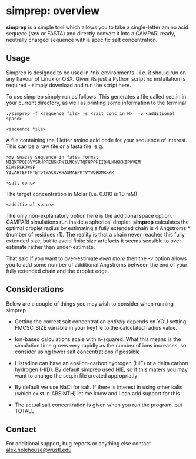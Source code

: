 simprep: overview
=======

**simprep** is a simple tool which allows you to take a single-letter amino acid sequece (raw or FASTA) and directly convert it into a CAMPARI ready, neutrally charged sequence with a specific salt concentration.



Usage
-------------
Simprep is designed to be used in *nix environments - i.e. it should run on any flavour of Linux or OSX. Given its just a Python script no installation is required - simply download and run the script here.

To use simprep simply run as follows. This generates a file called seq.in in your current directory, as well as printing some information to the terminal
 

    ./simprep -f <sequence file> -s <salt conc in M>  -v <additional space>

`<sequence file>`

A file containing the 1 letter amino acid code for your sequence of interest. This can be a raw file or a fasta file. e.g.

    >my snazzy sequence in fatsa format
    MIQKTPQIQVYSRHPPENGKPNILNCYVTQFHPPHIIQMLKNGKKIPKVEM
    SDMSFSKDWSF
    YILAHTEFTPTETDTYACRVKHASMAEPKTVYWDRDMKKKK

`<salt conc>`

The target concentration in Molar (i.e. 0.010 is 10 mM)

`<additional space>`

The only non-explanatory option here is the additional space option. CAMPARI simulations run inside a spherical droplet. **simprep** calculates the optimal droplet radius by estimating a fully extended chain is 4 Angstroms * (number of residues+1). The reality is that a chain never reaches this fully extended size, but to avoid finite size artefacts it seems sensible to over-estimate rather than under-estimate.

That said if you want to over-estimate *even more* then the -v option allows you to add some number of additional Angstroms between the end of your fully extended chain and the droplet edge.

Considerations
-------------
Below are a couple of things you may wish to consider when running simprep

* Getting the correct salt concentration *entirely* depends on YOU setting FMCSC_SIZE variable in your keyfile to the calculated radius value.

* Ion-based calculations scale with n-squared. What this means is the simulation time grows very rapidly as the number of ions increases, so consider using lower salt concentrations if possible

* Histadine can have an epsilon-carbon hydrogen (HIE) or a delta carbon hydrogen (HID). By default simprep used HIE, so if this maters you may want to change the seq.in file created appropriatly

* By default we use NaCl for salt. If there is interest in using other salts (which exist in ABSINTH) let me know and I can add support for this

* The actual salt concentration is given when you run the program, but TOTALL

Contact
-------------
For additional support, bug reports or anything else contact alex.holehouse@wustl.edu

  
